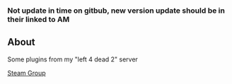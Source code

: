 ### Not update in time on gitbub, new version update should be in their linked to AM
## About
Some plugins from my "left 4 dead 2" server

[Steam Group](http://steamcommunity.com/groups/AriaOnThePlanets)
